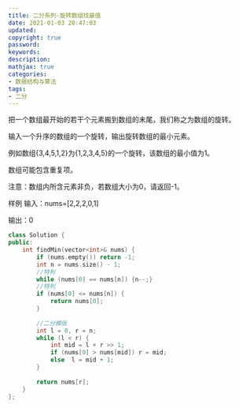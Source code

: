 ```yaml
---
title: 二分系列-旋转数组找最值
date: 2021-01-03 20:47:03
updated:
copyright: true
password:
keywords: 
description: 
mathjax: true
categories:
- 数据结构与算法
tags: 
- 二分
---
```


把一个数组最开始的若干个元素搬到数组的末尾，我们称之为数组的旋转。

输入一个升序的数组的一个旋转，输出旋转数组的最小元素。

例如数组{3,4,5,1,2}为{1,2,3,4,5}的一个旋转，该数组的最小值为1。

数组可能包含重复项。

注意：数组内所含元素非负，若数组大小为0，请返回-1。

样例
输入：nums=[2,2,2,0,1]

输出：0

```cpp
class Solution {
public:
    int findMin(vector<int>& nums) {
        if (nums.empty()) return -1;
        int n = nums.size() - 1;
        //特判
        while (nums[0] == nums[n]) {n--;}
        //特判
        if (nums[0] <= nums[n]) {
            return nums[0];
        }
        
        //二分模版
        int l = 0, r = n;
        while (l < r) {
            int mid = l + r >> 1;
            if (nums[0] > nums[mid]) r = mid;
            else  l = mid + 1;
        }
        
        return nums[r];
    }
};
```
